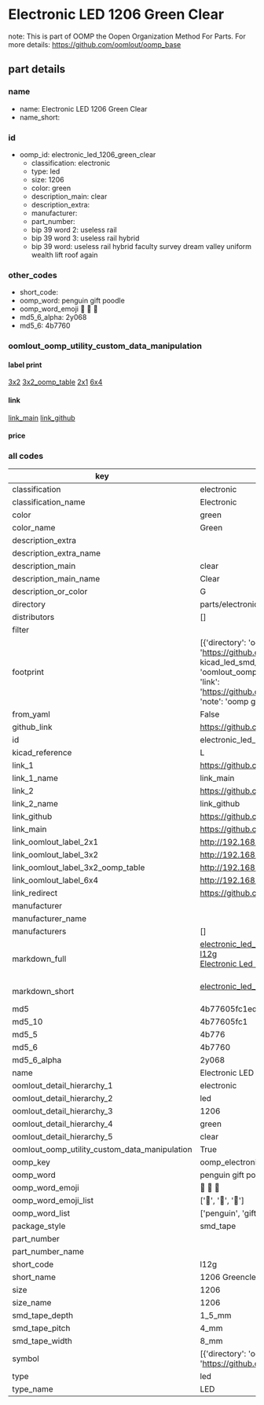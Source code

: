 # Electronic LED 1206 Green Clear  

note: This is part of OOMP the Oopen Organization Method For Parts. For more details: https://github.com/oomlout/oomp_base

##  part details
  







### name
* name: Electronic LED 1206 Green Clear
* name_short: 
### id
* oomp_id: electronic_led_1206_green_clear
  * classification: electronic
  * type: led
  * size: 1206
  * color: green
  * description_main: clear
  * description_extra: 
  * manufacturer: 
  * part_number: 
  * bip 39 word 2: useless rail
  * bip 39 word 3: useless rail hybrid
  * bip 39 word: useless rail hybrid faculty survey dream valley uniform wealth lift roof again

### other_codes
* short_code: 
* oomp_word: penguin gift poodle
* oomp_word_emoji :penguin: :gift: :poodle:
* md5_6_alpha: 2y068
* md5_6: 4b7760






### oomlout_oomp_utility_custom_data_manipulation
#### label print
[3x2](http://192.168.1.245:1112/?label=oomp%202y068)
[3x2_oomp_table](http://192.168.1.108:1112/?label=oomp%202y068)
[2x1](http://192.168.1.242:1112/?label=oomp%202y068)
[6x4](http://192.168.1.55:1112/?label=oomp%202y068)    

#### link

[link_main](https://github.com/oomlout/oomlout_oomp_version_1_messy/tree/main/parts/electronic_led_1206_green_clear) [link_github](https://github.com/oomlout/oomlout_oomp_version_1_messy/tree/main/parts/electronic_led_1206_green_clear)                             

#### price







### all codes 
| key | value |  
| --- | --- |  
| classification | electronic |  
| classification_name | Electronic |  
| color | green |  
| color_name | Green |  
| description_extra |  |  
| description_extra_name |  |  
| description_main | clear |  
| description_main_name | Clear |  
| description_or_color | G  |  
| directory | parts/electronic_led_1206_green_clear |  
| distributors | [] |  
| filter |  |  
| footprint | [{'directory': 'oomlout_oomp_footprint_bot/footprints/kicad_led_smd_led_1206_3216metric//working/working.kicad_mod', 'index': 0, 'link': 'https://github.com/oomlout/oomlout_oomp_footprint_bot/tree/main/foootprntss/kicad_led_smd_led_1206_3216metric', 'note': 'source footprint kicad_led_smd_led_1206_3216metric', 'oomp_key': 'oomp_kicad_led_smd_led_1206_3216metric'}, {'directory': 'oomlout_oomp_footprint_bot/footprints/oomlout_oomlout_oomp_part_footprints_l12g_electronic_led_1206_green_clear//working/working.kicad_mod', 'index': 1, 'link': 'https://github.com/oomlout/oomlout_oomp_footprint_bot/tree/main/foootprntss/oomlout_oomlout_oomp_part_footprints_l12g_electronic_led_1206_green_clear', 'note': 'oomp generated footprint', 'oomp_key': 'oomp_oomlout_oomlout_oomp_part_footprints_l12g_electronic_led_1206_green_clear'}] |  
| from_yaml | False |  
| github_link | https://github.com/oomlout/oomlout_oomp_part_src/tree/main/parts/electronic_led_1206_green_clear |  
| id | electronic_led_1206_green_clear |  
| kicad_reference | L |  
| link_1 | https://github.com/oomlout/oomlout_oomp_version_1_messy/tree/main/parts/electronic_led_1206_green_clear |  
| link_1_name | link_main |  
| link_2 | https://github.com/oomlout/oomlout_oomp_version_1_messy/tree/main/parts/electronic_led_1206_green_clear |  
| link_2_name | link_github |  
| link_github | https://github.com/oomlout/oomlout_oomp_version_1_messy/tree/main/parts/electronic_led_1206_green_clear |  
| link_main | https://github.com/oomlout/oomlout_oomp_version_1_messy/tree/main/parts/electronic_led_1206_green_clear |  
| link_oomlout_label_2x1 | http://192.168.1.242:1112/?label=oomp%202y068 |  
| link_oomlout_label_3x2 | http://192.168.1.245:1112/?label=oomp%202y068 |  
| link_oomlout_label_3x2_oomp_table | http://192.168.1.108:1112/?label=oomp%202y068 |  
| link_oomlout_label_6x4 | http://192.168.1.55:1112/?label=oomp%202y068 |  
| link_redirect | https://github.com/oomlout/oomlout_oomp_version_1_messy/tree/main/parts/electronic_led_1206_green_clear |  
| manufacturer |  |  
| manufacturer_name |  |  
| manufacturers | [] |  
| markdown_full | [electronic_led_1206_green_clear](none)<br>[l12g](none)<br>[Electronic Led 1206 Green Clear](none)<br><br> |  
| markdown_short | [electronic_led_1206_green_clear](none)<br><br> |  
| md5 | 4b77605fc1ed7e1d0a6d551ae02c3f80 |  
| md5_10 | 4b77605fc1 |  
| md5_5 | 4b776 |  
| md5_6 | 4b7760 |  
| md5_6_alpha | 2y068 |  
| name | Electronic LED 1206 Green Clear |  
| oomlout_detail_hierarchy_1 | electronic |  
| oomlout_detail_hierarchy_2 | led |  
| oomlout_detail_hierarchy_3 | 1206 |  
| oomlout_detail_hierarchy_4 | green |  
| oomlout_detail_hierarchy_5 | clear |  
| oomlout_oomp_utility_custom_data_manipulation | True |  
| oomp_key | oomp_electronic_led_1206_green_clear |  
| oomp_word | penguin gift poodle |  
| oomp_word_emoji | :penguin: :gift: :poodle: |  
| oomp_word_emoji_list | [':penguin:', ':gift:', ':poodle:'] |  
| oomp_word_list | ['penguin', 'gift', 'poodle'] |  
| package_style | smd_tape |  
| part_number |  |  
| part_number_name |  |  
| short_code | l12g |  
| short_name | 1206 Greenclear Led |  
| size | 1206 |  
| size_name | 1206 |  
| smd_tape_depth | 1_5_mm |  
| smd_tape_pitch | 4_mm |  
| smd_tape_width | 8_mm |  
| symbol | [{'directory': 'oomlout_oomp_symbol_bot/symbols/kicad_device_led//working/working.kicad_sym', 'index': 0, 'link': 'https://github.com/oomlout/oomlout_oomp_symbol_bot/tree/main/symbols/kicad_device_led', 'oomp_key': 'oomp_kicad_device_led'}] |  
| type | led |  
| type_name | LED |  
